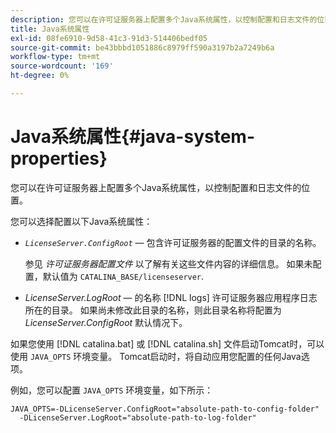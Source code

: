 ```yaml
---
description: 您可以在许可证服务器上配置多个Java系统属性，以控制配置和日志文件的位置。
title: Java系统属性
exl-id: 08fe6910-9d58-41c3-91d3-514406bedf05
source-git-commit: be43bbbd1051886c8979ff590a3197b2a7249b6a
workflow-type: tm+mt
source-wordcount: '169'
ht-degree: 0%

---
```


# Java系统属性{#java-system-properties}

您可以在许可证服务器上配置多个Java系统属性，以控制配置和日志文件的位置。

您可以选择配置以下Java系统属性：

* *`LicenseServer.ConfigRoot`*  — 包含许可证服务器的配置文件的目录的名称。

   参见 *许可证服务器配置文件* 以了解有关这些文件内容的详细信息。 如果未配置，默认值为 `CATALINA_BASE/licenseserver`.

* *LicenseServer.LogRoot*  — 的名称 [!DNL logs] 许可证服务器应用程序日志所在的目录。 如果尚未修改此目录的名称，则此目录名称将配置为 *LicenseServer.ConfigRoot* 默认情况下。

如果您使用 [!DNL catalina.bat] 或 [!DNL catalina.sh] 文件启动Tomcat时，可以使用 `JAVA_OPTS` 环境变量。 Tomcat启动时，将自动应用您配置的任何Java选项。

例如，您可以配置 `JAVA_OPTS` 环境变量，如下所示：

```
JAVA_OPTS=-DLicenseServer.ConfigRoot="absolute-path-to-config-folder" 
  -DLicenseServer.LogRoot="absolute-path-to-log-folder"
```
